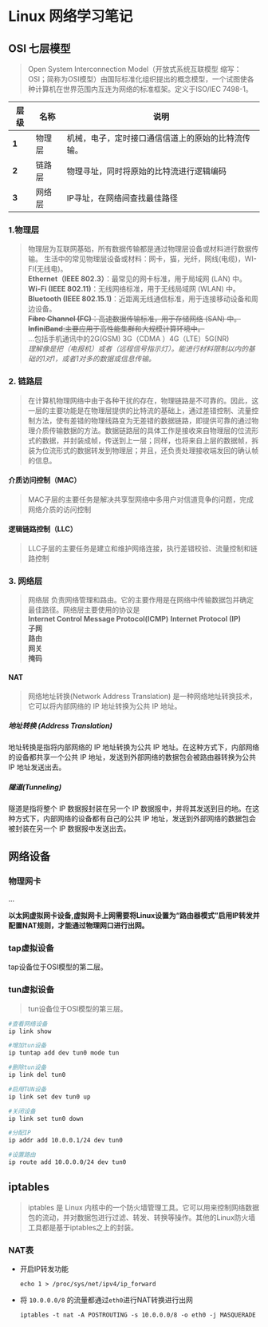 # Linux 网络学习笔记

## OSI 七层模型
>  Open System Interconnection Model（开放式系统互联模型 缩写：OSI；简称为OSI模型）由国际标准化组织提出的概念模型，一个试图使各种计算机在世界范围内互连为网络的标准框架。定义于ISO/IEC 7498-1。

| 层级 | 名称 |  说明 |
| -- | -- |  -- |
| **1** | 物理层 |   机械，电子，定时接口通信信道上的原始的比特流传输。 |
| **2** | 链路层 |  物理寻址，同时将原始的比特流进行逻辑编码 |
| **3** | 网络层 | IP寻址，在网络间查找最佳路径|

### 1.物理层 
> 物理层为互联网基础，所有数据传输都是通过物理层设备或材料进行数据传输。 生活中的常见物理层设备或材料：网卡，猫，光纤，网线(电缆)，WI-FI(无线电)。   
    **Ethernet（IEEE 802.3）**：最常见的网卡标准，用于局域网 (LAN) 中。  
    **Wi-Fi (IEEE 802.11)**：无线网络标准，用于无线局域网 (WLAN) 中。  
    **Bluetooth (IEEE 802.15.1)**：近距离无线通信标准，用于连接移动设备和周边设备。  
    ~~**Fibre Channel (FC)**：高速数据传输标准，用于存储网络 (SAN) 中。~~  
    ~~**InfiniBand**:主要应用于高性能集群和大规模计算环境中。~~  
    ...包括手机通讯中的2G(GSM) 3G（CDMA ）4G（LTE）5G(NR)  
    *理解像是把（电报机）或者（远程信号指示灯）。能进行材料限制以内的基础的1对1，或者1对多的数据或信息传输。*

### 2. 链路层
> 在计算机物理网络中由于各种干扰的存在，物理链路是不可靠的。因此，这一层的主要功能是在物理层提供的比特流的基础上，通过差错控制、流量控制方法，使有差错的物理线路变为无差错的数据链路，即提供可靠的通过物理介质传输数据的方法。数据链路层的具体工作是接收来自物理层的位流形式的数据，并封装成帧，传送到上一层；同样，也将来自上层的数据帧，拆装为位流形式的数据转发到物理层；并且，还负责处理接收端发回的确认帧的信息。
#### 介质访问控制（MAC）
> MAC子层的主要任务是解决共享型网络中多用户对信道竞争的问题，完成网络介质的访问控制
#### 逻辑链路控制（LLC）
>LLC子层的主要任务是建立和维护网络连接，执行差错校验、流量控制和链路控制


### 3. 网络层
> 网络层 负责网络管理和路由。它的主要作用是在网络中传输数据包并确定最佳路径。网络层主要使用的协议是  
    **Internet Control Message Protocol(ICMP)** 
    **Internet Protocol (IP)**  
    **子网**  
    **路由**  
    **网关**  
    **掩码**  

#### NAT
>网络地址转换(Network Address Translation) 是一种网络地址转换技术，它可以将内部网络的 IP 地址转换为公共 IP 地址。  

##### 地址转换 (Address Translation)
地址转换是指将内部网络的 IP 地址转换为公共 IP 地址。在这种方式下，内部网络的设备都共享一个公共 IP 地址，发送到外部网络的数据包会被路由器转换为公共 IP 地址发送出去。

##### 隧道(Tunneling)
隧道是指将整个 IP 数据报封装在另一个 IP 数据报中，并将其发送到目的地。在这种方式下，内部网络的设备都有自己的公共 IP 地址，发送到外部网络的数据包会被封装在另一个 IP 数据报中发送出去。

## 网络设备

### 物理网卡

...

**以太网虚拟网卡设备,虚拟网卡上网需要将Linux设置为“路由器模式”启用IP转发并配置NAT规则，才能通过物理网口进行出网。**

### tap虚拟设备
tap设备位于OSI模型的第二层。
### tun虚拟设备
>tun设备位于OSI模型的第三层。
```bash
#查看网络设备
ip link show

#增加tun设备
ip tuntap add dev tun0 mode tun

#删除tun设备
ip link del tun0

#启用TUN设备
ip link set dev tun0 up

#关闭设备
ip link set tun0 down

#分配IP
ip addr add 10.0.0.1/24 dev tun0

#设置路由 
ip route add 10.0.0.0/24 dev tun0
```

## iptables
> iptables 是 Linux 内核中的一个防火墙管理工具。它可以用来控制网络数据包的流动，并对数据包进行过滤、转发、转换等操作。其他的Linux防火墙工具都是基于iptables之上的封装。


### NAT表 
- 开启IP转发功能

    `echo 1 > /proc/sys/net/ipv4/ip_forward`

- 将 `10.0.0.0/8` 的流量都通过`eth0`进行NAT转换进行出网

    `iptables -t nat -A POSTROUTING -s 10.0.0.0/8 -o eth0 -j MASQUERADE`